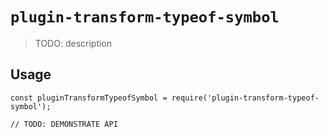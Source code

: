 # `plugin-transform-typeof-symbol`

> TODO: description

## Usage

```
const pluginTransformTypeofSymbol = require('plugin-transform-typeof-symbol');

// TODO: DEMONSTRATE API
```
